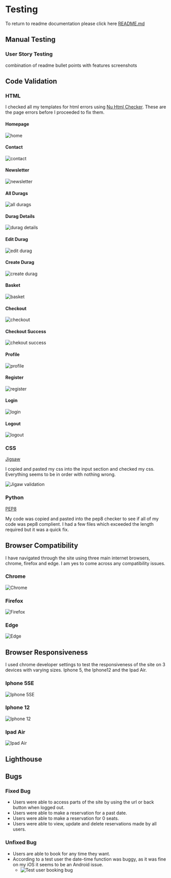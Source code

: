 # Testing

To return to readme documentation please click here [README.md](README.md)


## Manual Testing

### User Story Testing
combination of readme bullet points with features screenshots


## Code Validation

### HTML

I checked all my templates for html errors using [Nu Html Checker](https://validator.w3.org/). These are the page errors before I proceeded to fix them.

#### Homepage
![home](documentation/testing/html/home.png)
#### Contact
![contact](documentation/testing/html/home.png)

#### Newsletter
![newsletter](documentation/testing/html/home.png)

#### All Durags
![all durags](documentation/testing/html/all-durags.png)

#### Durag Details
![durag details](documentation/testing/html/durag-details.png)

#### Edit Durag
![edit durag](documentation/testing/html/edit-durag.png)

#### Create Durag
![create durag](documentation/testing/html/edit-durag.png)

#### Basket
![basket](documentation/testing/html/basket.png)

#### Checkout
![checkout](documentation/testing/html/checkout.png)

#### Checkout Success
![chekout success](documentation/testing/html/checkout-success.png)

#### Profile
![profile](documentation/testing/html/profile.png)

#### Register
![register](documentation/testing/html/register.png)

#### Login
![login](documentation/testing/html/login.png)

#### Logout
![logout](documentation/testing/html/logout.png)


### CSS 

[Jigsaw](https://jigsaw.w3.org/)

I copied and pasted my css into the input section and checked my css. Everything seems to be in order with nothing wrong.

![Jigaw validation](documentation/testing/jigsaw_validation.png)

### Python

[PEP8](http://pep8online.com/)

My code was copied and pasted into the pep8 checker to see if all of my code was pep8 complient. I had a few files which exceeded the length required but it was a quick fix.

## Browser Compatibility

I have navigated through the site using three main internet browsers, chrome, firefox and edge. I am yes to come across any compatibility issues.

### Chrome

![Chrome](documentation/testing/chrome.png)

### Firefox 

![Firefox](documentation/testing/firefox.png)

### Edge

![Edge](documentation/testing/edge.png)

## Browser Responsiveness

I used chrome developer settings to test the responsiveness of the site on 3 devices with varying sizes. Iphone 5, the Iphone12 and the Ipad Air.

### Iphone 5SE

![Iphone 5SE](documentation/testing/iphone_5se.png)

### Iphone 12

![Iphone 12](documentation/testing/iphone_12.png)

### Ipad Air

![Ipad Air](documentation/testing/ipad_air.png)


## Lighthouse

## Bugs


### Fixed Bug

- Users were able to access parts of the site by using the url or back button when logged out.
- Users were able to make a reservation for a past date.
- Users were able to make a reservation for 0 seats.
- Users were able to view, update and delete reservations made by all users.

### Unfixed Bug

- Users are able to book for any time they want.
- According to a test user the date-time function was buggy, as it was fine on my iOS it seems to be an Android issue.
    - ![Test user booking bug](documentation/testing/test_user_booking.jpg)